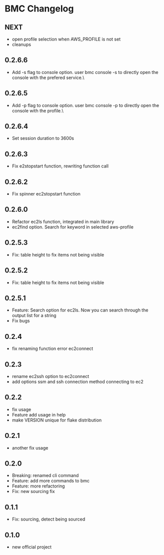 # BMC Changelog

## NEXT

- open profile selection when AWS_PROFILE is not set
- cleanups

## 0.2.6.6
- Add -s flag to console option. user bmc console -s <service-name> to directly open the console with the prefered service.\

## 0.2.6.5
- Add -p flag to console option. user bmc console -p <profile-name> to directly open the console with the profile.\

## 0.2.6.4
- Set session duration to 3600s

## 0.2.6.3
- Fix e2stopstart function, rewriting function call

## 0.2.6.2
- Fix spinner ec2stopstart function

## 0.2.6.0
- Refactor ec2ls function, integrated in main library
- ec2find option. Search for keyword in selected aws-profile

## 0.2.5.3
- Fix: table height to fix items not being visible

## 0.2.5.2
- Fix: table height to fix items not being visible

## 0.2.5.1
- Feature: Search option for ec2ls. Now you can search through the output list for a string
- Fix bugs

## 0.2.4
- fix renaming function error ec2connect

## 0.2.3
- rename ec2ssh option to ec2connect
- add options ssm and ssh connection method connecting to ec2

## 0.2.2
- fix usage
- Feature add usage in help
- make VERSION unique for flake distribution

## 0.2.1
- another fix usage

## 0.2.0
- Breaking: renamed cli command
- Feature: add more commands to bmc
- Feature: more refactoring
- Fix: new sourcing fix

## 0.1.1
- Fix: sourcing, detect being sourced 

## 0.1.0

- new official project
